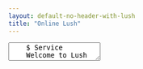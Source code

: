 ```yaml
---
layout: default-no-header-with-lush
title: "Online Lush"
---
```


<textarea id="lushAllTheThings">
	$ Service
	Welcome to Lush

	    $ Scenario
	    You can use Lush directly on this page.

	        $ Step
	            $ Step Definition
	            Use Lush by uploading or dropping a markdown file.

	            $ Step Definition
	            Use Lush by clicking the _Git Connect_ button to connect to Github or Gitlab.
</textarea>